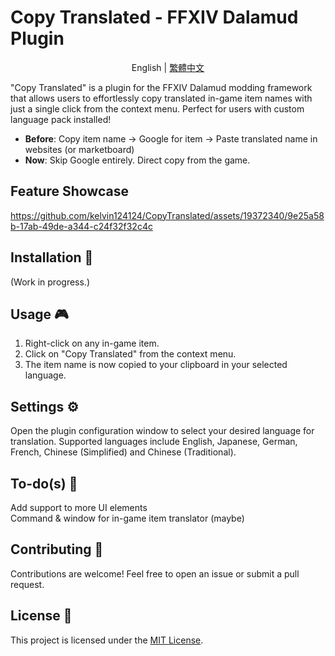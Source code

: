 # Copy Translated - FFXIV Dalamud Plugin
<div align="center">
    
English | [繁體中文](README_zh-TW.md)

</div>
"Copy Translated" is a plugin for the FFXIV Dalamud modding framework that allows users to effortlessly copy translated in-game item names with just a single click from the context menu. Perfect for users with custom language pack installed!

  - **Before**: Copy item name -> Google for item -> Paste translated name in websites (or marketboard)
  - **Now**: Skip Google entirely. Direct copy from the game.

## Feature Showcase
https://github.com/kelvin124124/CopyTranslated/assets/19372340/9e25a58b-17ab-49de-a344-c24f32f32c4c

## Installation 🔧
(Work in progress.)

## Usage 🎮
1. Right-click on any in-game item.
2. Click on "Copy Translated" from the context menu.
3. The item name is now copied to your clipboard in your selected language.

## Settings ⚙️
Open the plugin configuration window to select your desired language for translation. Supported languages include 
English, Japanese, German, French, Chinese (Simplified) and Chinese (Traditional).

## To-do(s) 🎯
Add support to more UI elements  
Command & window for in-game item translator (maybe)  

## Contributing 🤝
Contributions are welcome! Feel free to open an issue or submit a pull request.

## License 📜
This project is licensed under the [MIT License](LICENSE).
